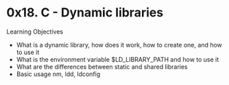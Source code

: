 #	0x18. C - Dynamic libraries

Learning Objectives
-	What is a dynamic library, how does it work, how to create one, and how to use it
-	What is the environment variable $LD_LIBRARY_PATH and how to use it
-	What are the differences between static and shared libraries
-	Basic usage nm, ldd, ldconfig
